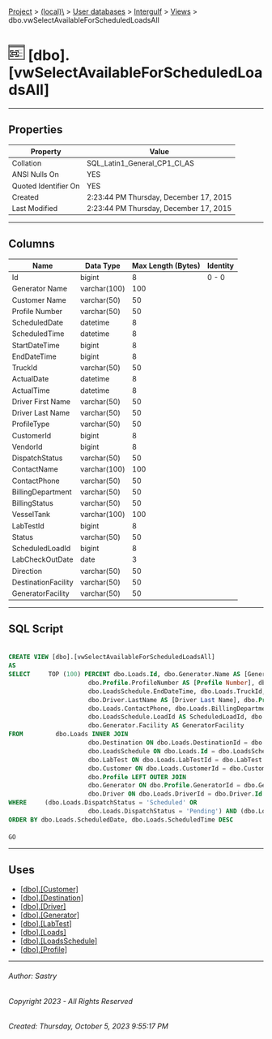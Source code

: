 #### 

[Project](../../../../index.md) > [(local)\\](../../../index.md) > [User databases](../../index.md) > [Intergulf](../index.md) > [Views](Views.md) > dbo.vwSelectAvailableForScheduledLoadsAll

# ![Views](../../../../Images/View32.png) [dbo].[vwSelectAvailableForScheduledLoadsAll]

---

## <a name="#properties"></a>Properties

| Property | Value |
|---|---|
| Collation | SQL_Latin1_General_CP1_CI_AS |
| ANSI Nulls On | YES |
| Quoted Identifier On | YES |
| Created | 2:23:44 PM Thursday, December 17, 2015 |
| Last Modified | 2:23:44 PM Thursday, December 17, 2015 |


---

## <a name="#columns"></a>Columns

| Name | Data Type | Max Length (Bytes) | Identity |
|---|---|---|---|
| Id | bigint | 8 | 0 - 0 |
| Generator Name | varchar(100) | 100 |  |
| Customer Name | varchar(50) | 50 |  |
| Profile Number | varchar(50) | 50 |  |
| ScheduledDate | datetime | 8 |  |
| ScheduledTime | datetime | 8 |  |
| StartDateTime | bigint | 8 |  |
| EndDateTime | bigint | 8 |  |
| TruckId | varchar(50) | 50 |  |
| ActualDate | datetime | 8 |  |
| ActualTime | datetime | 8 |  |
| Driver First Name | varchar(50) | 50 |  |
| Driver Last Name | varchar(50) | 50 |  |
| ProfileType | varchar(50) | 50 |  |
| CustomerId | bigint | 8 |  |
| VendorId | bigint | 8 |  |
| DispatchStatus | varchar(50) | 50 |  |
| ContactName | varchar(100) | 100 |  |
| ContactPhone | varchar(50) | 50 |  |
| BillingDepartment | varchar(50) | 50 |  |
| BillingStatus | varchar(50) | 50 |  |
| VesselTank | varchar(100) | 100 |  |
| LabTestId | bigint | 8 |  |
| Status | varchar(50) | 50 |  |
| ScheduledLoadId | bigint | 8 |  |
| LabCheckOutDate | date | 3 |  |
| Direction | varchar(50) | 50 |  |
| DestinationFacility | varchar(50) | 50 |  |
| GeneratorFacility | varchar(50) | 50 |  |


---

## <a name="#sqlscript"></a>SQL Script

```sql

CREATE VIEW [dbo].[vwSelectAvailableForScheduledLoadsAll]
AS
SELECT     TOP (100) PERCENT dbo.Loads.Id, dbo.Generator.Name AS [Generator Name], dbo.Customer.Name AS [Customer Name], 
                      dbo.Profile.ProfileNumber AS [Profile Number], dbo.Loads.ScheduledDate, dbo.Loads.ScheduledTime, dbo.LoadsSchedule.StartDateTime, 
                      dbo.LoadsSchedule.EndDateTime, dbo.Loads.TruckId, dbo.Loads.ActualDate, dbo.Loads.ActualTime, dbo.Driver.FirstName AS [Driver First Name], 
                      dbo.Driver.LastName AS [Driver Last Name], dbo.Profile.ProfileType, dbo.Loads.CustomerId, dbo.Loads.VendorId, dbo.Loads.DispatchStatus, dbo.Loads.ContactName, 
                      dbo.Loads.ContactPhone, dbo.Loads.BillingDepartment, dbo.Loads.BillingStatus, dbo.Loads.VesselTank, dbo.Loads.LabTestId, dbo.LabTest.Status, 
                      dbo.LoadsSchedule.LoadId AS ScheduledLoadId, dbo.LoadsSchedule.LabCheckOutDate, dbo.Profile.Direction, dbo.Destination.Facility AS DestinationFacility, 
                      dbo.Generator.Facility AS GeneratorFacility
FROM         dbo.Loads INNER JOIN
                      dbo.Destination ON dbo.Loads.DestinationId = dbo.Destination.Id LEFT OUTER JOIN
                      dbo.LoadsSchedule ON dbo.Loads.Id = dbo.LoadsSchedule.LoadId LEFT OUTER JOIN
                      dbo.LabTest ON dbo.Loads.LabTestId = dbo.LabTest.Id LEFT OUTER JOIN
                      dbo.Customer ON dbo.Loads.CustomerId = dbo.Customer.Id LEFT OUTER JOIN
                      dbo.Profile LEFT OUTER JOIN
                      dbo.Generator ON dbo.Profile.GeneratorId = dbo.Generator.Id ON dbo.Loads.ProfileId = dbo.Profile.Id LEFT OUTER JOIN
                      dbo.Driver ON dbo.Loads.DriverId = dbo.Driver.Id
WHERE     (dbo.Loads.DispatchStatus = 'Scheduled' OR
                      dbo.Loads.DispatchStatus = 'Pending') AND (dbo.LoadsSchedule.LabCheckOutDate IS NULL) AND (dbo.LoadsSchedule.LoadId IS NULL)
ORDER BY dbo.Loads.ScheduledDate, dbo.Loads.ScheduledTime DESC

GO

```


---

## <a name="#uses"></a>Uses

* [[dbo].[Customer]](../Tables/dbo_Customer.md)
* [[dbo].[Destination]](../Tables/dbo_Destination.md)
* [[dbo].[Driver]](../Tables/dbo_Driver.md)
* [[dbo].[Generator]](../Tables/dbo_Generator.md)
* [[dbo].[LabTest]](../Tables/dbo_LabTest.md)
* [[dbo].[Loads]](../Tables/dbo_Loads.md)
* [[dbo].[LoadsSchedule]](../Tables/dbo_LoadsSchedule.md)
* [[dbo].[Profile]](../Tables/dbo_Profile.md)


---

###### Author:  Sastry

###### Copyright 2023 - All Rights Reserved

###### Created: Thursday, October 5, 2023 9:55:17 PM

